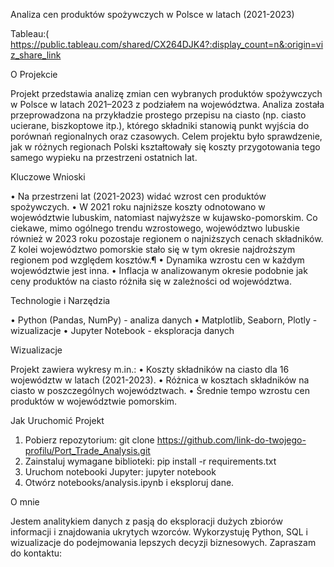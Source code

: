 Analiza cen produktów spożywczych w Polsce w latach (2021-2023) 

Tableau:( https://public.tableau.com/shared/CX264DJK4?:display_count=n&:origin=viz_share_link


O Projekcie

Projekt przedstawia analizę zmian cen wybranych produktów spożywczych w Polsce w latach 2021–2023 z podziałem na województwa. Analiza została przeprowadzona na przykładzie prostego przepisu na ciasto (np. ciasto ucierane, biszkoptowe itp.), którego składniki stanowią punkt wyjścia do porównań regionalnych oraz czasowych. Celem projektu było sprawdzenie, jak w różnych regionach Polski kształtowały się koszty przygotowania tego samego wypieku na przestrzeni ostatnich lat.


Kluczowe Wnioski

•	Na przestrzeni lat (2021-2023) widać wzrost cen produktów spożywczych.
•	W 2021 roku najniższe koszty odnotowano w województwie lubuskim, natomiast najwyższe w kujawsko-pomorskim. Co ciekawe, mimo ogólnego trendu wzrostowego, województwo lubuskie również w 2023 roku pozostaje regionem o najniższych cenach składników. Z kolei województwo pomorskie stało się w tym okresie najdroższym regionem pod względem kosztów.¶
•	Dynamika wzrostu cen w każdym województwie jest inna.
•	Inflacja w analizowanym okresie podobnie jak ceny produktów na ciasto różniła się w zależności od województwa. 


Technologie i Narzędzia

•	Python (Pandas, NumPy) - analiza danych
•	Matplotlib, Seaborn, Plotly - wizualizacje
•	Jupyter Notebook - eksploracja danych


Wizualizacje

Projekt zawiera wykresy m.in.:
•	Koszty składników na ciasto dla 16 województw w latach (2021-2023).
•	Różnica w kosztach składników na ciasto w poszczególnych województwach.
•	Średnie tempo wzrostu cen produktów w województwie pomorskim.


Jak Uruchomić Projekt

1.	Pobierz repozytorium:
git clone https://github.com/link-do-twojego-profilu/Port_Trade_Analysis.git
2.	Zainstaluj wymagane biblioteki:
pip install -r requirements.txt
3.	Uruchom notebooki Jupyter:
jupyter notebook
4.	Otwórz notebooks/analysis.ipynb i eksploruj dane.
  
O mnie

Jestem analitykiem danych z pasją do eksploracji dużych zbiorów informacji i znajdowania ukrytych wzorców. Wykorzystuję Python, SQL i wizualizacje do podejmowania lepszych decyzji biznesowych.
Zapraszam do kontaktu:

